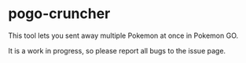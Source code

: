 # pogo-cruncher
This tool lets you sent away multiple Pokemon at once in Pokemon GO.

It is a work in progress, so please report all bugs to the issue page.

